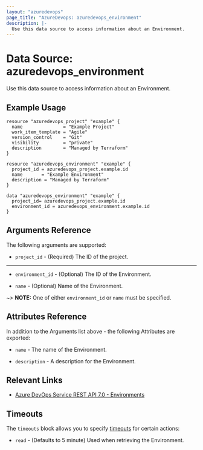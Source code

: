 ```yaml
---
layout: "azuredevops"
page_title: "AzureDevops: azuredevops_environment"
description: |-
  Use this data source to access information about an Environment.
---
```


# Data Source: azuredevops_environment

Use this data source to access information about an Environment.

## Example Usage

```hcl
resource "azuredevops_project" "example" {
  name               = "Example Project"
  work_item_template = "Agile"
  version_control    = "Git"
  visibility         = "private"
  description        = "Managed by Terraform"
}

resource "azuredevops_environment" "example" {
  project_id = azuredevops_project.example.id
  name       = "Example Environment"
  description = "Managed by Terraform"
}

data "azuredevops_environment" "example" {
  project_id= azuredevops_project.example.id
  environment_id = azuredevops_environment.example.id
}
```

## Arguments Reference

The following arguments are supported:

* `project_id` - (Required) The ID of the project.

---

* `environment_id` - (Optional) The ID of the Environment.

* `name` - (Optional) Name of the Environment.

~> **NOTE:** One of either `environment_id` or `name` must be specified.

## Attributes Reference

In addition to the Arguments list above - the following Attributes are exported:

* `name` - The name of the Environment.

* `description` - A description for the Environment.

## Relevant Links

* [Azure DevOps Service REST API 7.0 - Environments](https://docs.microsoft.com/en-us/rest/api/azure/devops/distributedtask/environments?view=azure-devops-rest-7.0)

## Timeouts

The `timeouts` block allows you to specify [timeouts](https://developer.hashicorp.com/terraform/language/resources/syntax#operation-timeouts) for certain actions:

* `read` - (Defaults to 5 minute) Used when retrieving the Environment.